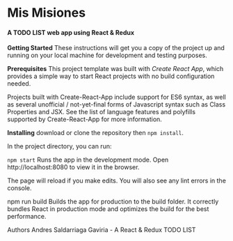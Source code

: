 # Mis Misiones
#### A TODO LIST web app using React & Redux

**Getting Started**
These instructions will get you a copy of the project up and running on your local machine for development and testing purposes.

**Prerequisites**
This project template was built with *Create React App*, which provides a simple way to start React projects with no build configuration needed.

Projects built with Create-React-App include support for ES6 syntax, as well as several unofficial / not-yet-final forms of Javascript syntax such as Class Properties and JSX. See the list of language features and polyfills supported by Create-React-App for more information.

**Installing**
download or clone the repository then `npm install`.

In the project directory, you can run:

`npm start`
Runs the app in the development mode.
Open http://localhost:8080 to view it in the browser.

The page will reload if you make edits.
You will also see any lint errors in the console.

npm run build
Builds the app for production to the build folder.
It correctly bundles React in production mode and optimizes the build for the best performance.



Authors
Andres Saldarriaga Gaviria - A React & Redux TODO LIST  


